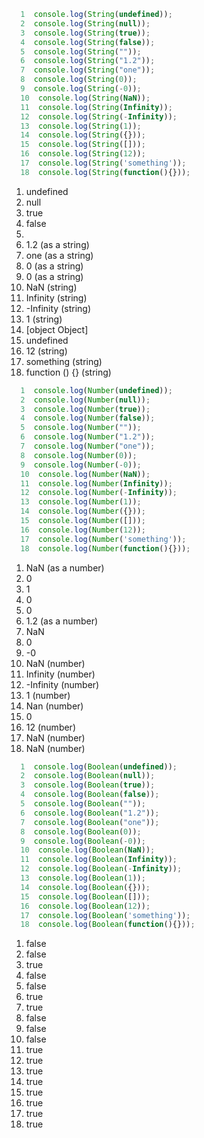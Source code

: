 ```JavaScript
  1  console.log(String(undefined));
  2  console.log(String(null));
  3  console.log(String(true));
  4  console.log(String(false));
  5  console.log(String(""));
  6  console.log(String("1.2"));
  7  console.log(String("one"));
  8  console.log(String(0));
  9  console.log(String(-0));
  10  console.log(String(NaN));
  11  console.log(String(Infinity));
  12  console.log(String(-Infinity));
  13  console.log(String(1));
  14  console.log(String({}));
  15  console.log(String([]));
  16  console.log(String(12));
  17  console.log(String('something'));
  18  console.log(String(function(){}));
```
1. undefined
2. null
3. true
4. false
5.
6. 1.2 (as a string)
7. one (as a string)
8. 0 (as a string)
9. 0 (as a string)
10. NaN (string)
11. Infinity (string)
12. -Infinity (string)
13. 1 (string)
14. [object Object]
15. undefined
16. 12 (string)
17. something (string)
18. function () {} (string)

  ```JavaScript
    1  console.log(Number(undefined));
    2  console.log(Number(null));
    3  console.log(Number(true));
    4  console.log(Number(false));
    5  console.log(Number(""));
    6  console.log(Number("1.2"));
    7  console.log(Number("one"));
    8  console.log(Number(0));
    9  console.log(Number(-0));
    10  console.log(Number(NaN));
    11  console.log(Number(Infinity));
    12  console.log(Number(-Infinity));
    13  console.log(Number(1));
    14  console.log(Number({}));
    15  console.log(Number([]));
    16  console.log(Number(12));
    17  console.log(Number('something'));
    18  console.log(Number(function(){}));
  ```
  1. NaN (as a number)
  2. 0
  3. 1
  4. 0
  5. 0
  6. 1.2 (as a number)
  7. NaN
  8. 0
  9. -0
  10. NaN (number)
  11. Infinity (number)
  12. -Infinity (number)
  13. 1 (number)
  14. Nan (number)
  15. 0
  16. 12 (number)
  17. NaN (number)
  18. NaN (number)

  ```JavaScript
    1  console.log(Boolean(undefined));
    2  console.log(Boolean(null));
    3  console.log(Boolean(true));
    4  console.log(Boolean(false));
    5  console.log(Boolean(""));
    6  console.log(Boolean("1.2"));
    7  console.log(Boolean("one"));
    8  console.log(Boolean(0));
    9  console.log(Boolean(-0));
    10  console.log(Boolean(NaN));
    11  console.log(Boolean(Infinity));
    12  console.log(Boolean(-Infinity));
    13  console.log(Boolean(1));
    14  console.log(Boolean({}));
    15  console.log(Boolean([]));
    16  console.log(Boolean(12));
    17  console.log(Boolean('something'));
    18  console.log(Boolean(function(){}));
  ```

  1. false
  2. false
  3. true
  4. false
  5. false
  6. true
  7. true
  8. false
  9. false
  10. false
  11. true
  12. true
  13. true
  14. true
  15. true
  16. true
  17. true
  18. true
